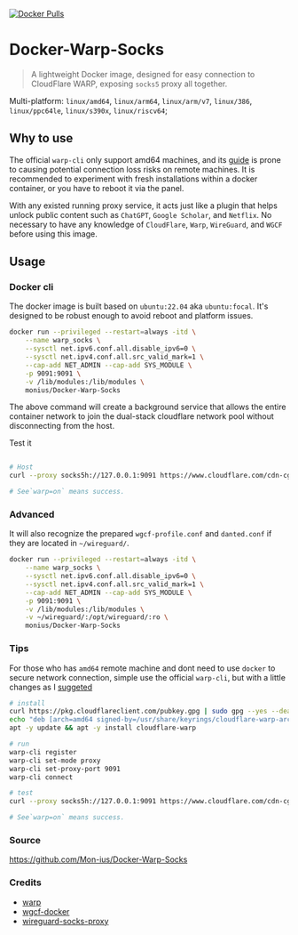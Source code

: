 [![Docker Pulls](https://badgen.net/docker/pulls/monius/docker-warp-socks)](https://hub.docker.com/r/monius/docker-warp-socks)

# Docker-Warp-Socks

> A lightweight Docker image, designed for easy connection to CloudFlare WARP, exposing `socks5` proxy all together.

Multi-platform: `linux/amd64`, `linux/arm64`, `linux/arm/v7`, `linux/386`, `linux/ppc64le`, `linux/s390x`, `linux/riscv64`;

## Why to use

The official `warp-cli` only support amd64 machines, and its [guide](https://github.com/cloudflare/cloudflare-docs/pull/7644) is prone to causing potential connection loss risks on remote machines. It is recommended to experiment with fresh installations within a docker container, or you have to reboot it via the panel.

With any existed running proxy service, it acts just like a plugin that helps unlock public content such as `ChatGPT`, `Google Scholar`, and `Netflix`. No necessary to have any knowledge of `CloudFlare`, `Warp`, `WireGuard`, and `WGCF` before using this image.

## Usage

### Docker cli

The docker image is built based on `ubuntu:22.04` aka `ubuntu:focal`. It's designed to be robust enough to avoid reboot and platform issues.

```bash
docker run --privileged --restart=always -itd \
    --name warp_socks \
    --sysctl net.ipv6.conf.all.disable_ipv6=0 \
    --sysctl net.ipv4.conf.all.src_valid_mark=1 \
    --cap-add NET_ADMIN --cap-add SYS_MODULE \
    -p 9091:9091 \
    -v /lib/modules:/lib/modules \
    monius/Docker-Warp-Socks
```

The above command will create a background service that allows the entire container network to join the dual-stack cloudflare network pool without disconnecting from the host.

Test it

``` bash

# Host
curl --proxy socks5h://127.0.0.1:9091 https://www.cloudflare.com/cdn-cgi/trace 

# See`warp=on` means success. 
```

### Advanced

It will also recognize the prepared `wgcf-profile.conf` and `danted.conf` if they are located in `~/wireguard/`.

``` bash
docker run --privileged --restart=always -itd \
    --name warp_socks \
    --sysctl net.ipv6.conf.all.disable_ipv6=0 \
    --sysctl net.ipv4.conf.all.src_valid_mark=1 \
    --cap-add NET_ADMIN --cap-add SYS_MODULE \
    -p 9091:9091 \
    -v /lib/modules:/lib/modules \
    -v ~/wireguard/:/opt/wireguard/:ro \
    monius/Docker-Warp-Socks
```

### Tips

For those who has `amd64` remote machine and dont need to use `docker` to secure network connection, simple use the official `warp-cli`, but with a little changes as I [suggeted](https://github.com/cloudflare/cloudflare-docs/pull/7644)

``` bash
# install 
curl https://pkg.cloudflareclient.com/pubkey.gpg | sudo gpg --yes --dearmor --output /usr/share/keyrings/cloudflare-warp-archive-keyring.gpg
echo "deb [arch=amd64 signed-by=/usr/share/keyrings/cloudflare-warp-archive-keyring.gpg] https://pkg.cloudflareclient.com/ focal main" | sudo tee /etc/apt/sources.list.d/cloudflare-client.list
apt -y update && apt -y install cloudflare-warp

# run
warp-cli register
warp-cli set-mode proxy
warp-cli set-proxy-port 9091
warp-cli connect

# test
curl --proxy socks5h://127.0.0.1:9091 https://www.cloudflare.com/cdn-cgi/trace 

# See`warp=on` means success. 
```

### Source

https://github.com/Mon-ius/Docker-Warp-Socks

### Credits

- [warp](https://developers.cloudflare.com/warp-client/get-started/linux/)
- [wgcf-docker](https://github.com/Neilpang/wgcf-docker)
- [wireguard-socks-proxy](https://github.com/ispmarin/wireguard-socks-proxy)
